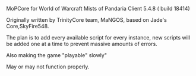 
  MoPCore for World of Warcraft Mists of Pandaria Client 5.4.8 ( build 18414) 
  
  Originally written by TrinityCore team, MaNGOS, based on Jade's Core,SkyFire548.
  

 The plan is to add every available script for every instance, new scripts will be added one at a time to prevent massive amounts of errors.
 
 Also making the game "playable" slowly"

 

 May or may not function properly.
 
